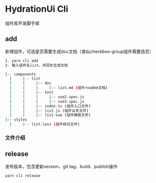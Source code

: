 # HydrationUi Cli

组件库开发脚手架

## add

新增组件，可选是否需要生成doc文档（类似checkbox-group组件需要选否）

```bash
1. yarn cli add
2. 输入组件名list，并回车生成文档

|-- components
  |     |-- list
  |     |     |-- doc
  |     |     |     |-- list.md (组件readme文档)
  |     |     |-- test
  |     |     |     |-- vue2.spec.js
  |     |     |     |-- vue3.spec.js
  |     |     |-- index.ts (组件入口文件)
  |     |     |-- list.js (组件业务文件)
  |     |     |-- list.vue (组件模板文件)
|-- styles
  |     |-- list.less (组件样式文件)

```

### 文件介绍

## release

发布版本，包含更新version、git tag、build、publish操作

```bash
yarn cli release
```
